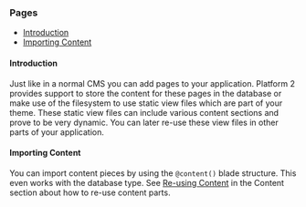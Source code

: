 ### Pages

- [Introduction](#introduction)
- [Importing Content](#importing-content)

<a name="introduction"></a>
#### Introduction

Just like in a normal CMS you can add pages to your application. Platform 2 provides support to store the content for these pages in the database or make use of the filesystem to use static view files which are part of your theme. These static view files can include various content sections and prove to be very dynamic. You can later re-use these view files in other parts of your application.

<a name="importing-content"></a>
#### Importing Content

You can import content pieces by using the `@content()` blade structure. This even works with the database type. See [Re-using Content](/platform2/usage/content#re-using-content) in the Content section about how to re-use content parts.